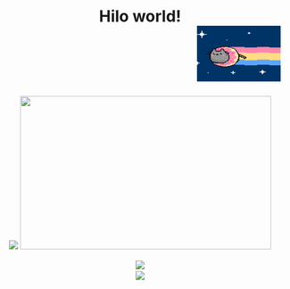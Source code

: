<div align="center">
 
  # Hilo world!  <div style="text-align: right;"> <img src="Resources/GIFs/cat_donut.gif" style="height: 100px; width:150px;"> </div>
 
<img src="https://badge.mediaplus.ma/darkblue/ohalim">
 
<img src="https://github-readme-stats.vercel.app/api?username=3umi&show_icons=true&theme=tokyonight" style="height: 275px; width:450px;">
<br><br>
<img src="https://img.shields.io/badge/c-%2300599C.svg?style=for-the-badge&logo=c&logoColor=white">
<br>
<img src="https://komarev.com/ghpvc/?username=3umi&&style=flat-square">

</div>
